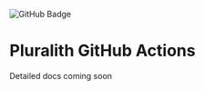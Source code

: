 ![GitHub Badge](https://user-images.githubusercontent.com/25454503/156019514-e36729f1-b281-49e0-adcc-5a56bc49afcf.svg)  
# Pluralith GitHub Actions

Detailed docs coming soon
